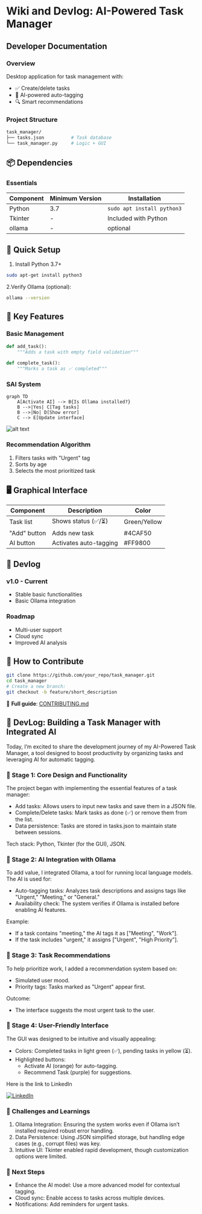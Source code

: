 # Wiki and Devlog: AI-Powered Task Manager

## Developer Documentation

### Overview
Desktop application for task management with:
- ✅ Create/delete tasks
- 🤖 AI-powered auto-tagging 
- 🔍 Smart recommendations  

### Project Structure
```bash
task_manager/
├── tasks.json          # Task database
└── task_manager.py     # Logic + GUI
```
## 📦 Dependencies

### Essentials
| Component | Minimum Version| Installation |
|------------|----------------|-------------|
| Python     | 3.7            | `sudo apt install python3` |
| Tkinter    | -              | Included with Python |
| ollama   | -              | optional |

## 🔧  Quick Setup
1. Install Python 3.7+
``` bash
sudo apt-get install python3
```
2.Verify Ollama (optional):
```bash
ollama --version
```
## 🧠 Key Features

### Basic Management
```python
def add_task():
    """Adds a task with empty field validation"""
    
def complete_task():
    """Marks a task as ✅ completed"""
```
### SAI System
```
graph TD
    A[Activate AI] --> B{Is Ollama installed?}
    B -->|Yes| C[Tag tasks]
    B -->|No| D[Show error]
    C --> E[Update interface]
```
![alt text](deepseek_mermaid_20250502_feaaae.png)

### Recommendation Algorithm
1. Filters tasks with "Urgent" tag
2. Sorts by age
3. Selects the most prioritized task

## 🖥️ Graphical Interface
| Component | Description | Color |
|------------|----------------|-------------|
| Task list	| Shows status (✅/⏳) |Green/Yellow|
| "Add" button	| Adds new task	| #4CAF50 |
| AI button	|Activates auto-tagging	|#FF9800|

## 📅 Devlog

### v1.0 - Current
- Stable basic functionalities
- Basic Ollama integration
### Roadmap
- Multi-user support
- Cloud sync
- Improved AI analysis

## 🤝  How to Contribute
```bash 
git clone https://github.com/your_repo/task_manager.git
cd task_manager
# Create a new branch:
git checkout -b feature/short_description
```
📌 **Full guide**: [CONTRIBUTING.md](/CONTRIBUTING.md)

## 🚀 DevLog: Building a Task Manager with Integrated AI

Today, I’m excited to share the development journey of my AI-Powered Task Manager, a tool designed to boost productivity by organizing tasks and leveraging AI for automatic tagging.

### 🔹 Stage 1: Core Design and Functionality
The project began with implementing the essential features of a task manager:
- Add tasks: Allows users to input new tasks and save them in a JSON file.
-  Complete/Delete tasks: Mark tasks as done (✅) or remove them from the list.
- Data persistence: Tasks are stored in tasks.json to maintain state between sessions.

Tech stack: Python, Tkinter (for the GUI), JSON.

### 🔹 Stage 2: AI Integration with Ollama
To add value, I integrated Ollama, a tool for running local language models. The AI is used for:
- Auto-tagging tasks: Analyzes task descriptions and assigns tags like "Urgent," "Meeting," or "General."
- Availability check: The system verifies if Ollama is installed before enabling AI features.

Example:
- If a task contains "meeting," the AI tags it as ["Meeting", "Work"].
- If the task includes "urgent," it assigns ["Urgent", "High Priority"].

### 🔹 Stage 3: Task Recommendations
To help prioritize work, I added a recommendation system based on:
- Simulated user mood.
- Priority tags: Tasks marked as "Urgent" appear first.

Outcome:
- The interface suggests the most urgent task to the user.

### 🔹 Stage 4: User-Friendly Interface
The GUI was designed to be intuitive and visually appealing:
- Colors: Completed tasks in light green (✅), pending tasks in yellow (⏳).
- Highlighted buttons:
    - Activate AI (orange) for auto-tagging.
    - Recommend Task (purple) for suggestions.

Here is the link to LinkedIn

[![LinkedIn](https://img.shields.io/badge/LinkedIn-Contactar-%230A66C2?style=for-the-badge&logo=linkedin&logoColor=white)](https://www.linkedin.com/in/samuel-jiménez-8b6a33363) 

### 🔹 Challenges and Learnings
1. Ollama Integration: Ensuring the system works even if Ollama isn’t installed required robust error handling.
2. Data Persistence: Using JSON simplified storage, but handling edge cases (e.g., corrupt files) was key.
3. Intuitive UI: Tkinter enabled rapid development, though customization options were limited.

### 🔹 Next Steps
- Enhance the AI model: Use a more advanced model for contextual tagging.
- Cloud sync: Enable access to tasks across multiple devices.
- Notifications: Add reminders for urgent tasks.


